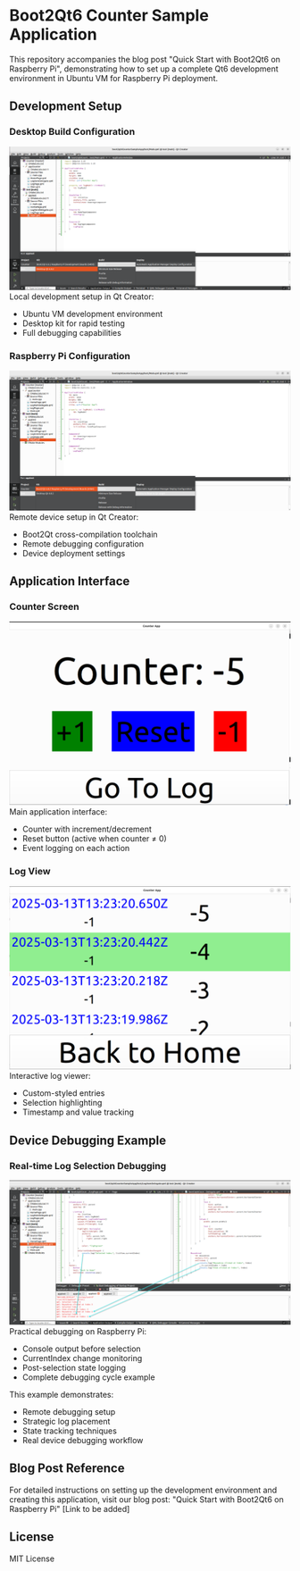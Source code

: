 # Boot2Qt6 Counter Sample Application

This repository accompanies the blog post "Quick Start with Boot2Qt6 on Raspberry Pi", demonstrating how to set up a complete Qt6 development environment in Ubuntu VM for Raspberry Pi deployment.

## Development Setup

### Desktop Build Configuration
![Qt Desktop Build](BuildQtdesktop.png)
Local development setup in Qt Creator:
- Ubuntu VM development environment
- Desktop kit for rapid testing
- Full debugging capabilities

### Raspberry Pi Configuration
![Raspberry Pi Build](BuildRpi.png)
Remote device setup in Qt Creator:
- Boot2Qt cross-compilation toolchain
- Remote debugging configuration
- Device deployment settings

## Application Interface

### Counter Screen
![Counter Home](CounterHome.png)
Main application interface:
- Counter with increment/decrement
- Reset button (active when counter ≠ 0)
- Event logging on each action

### Log View
![Log Viewer](CounterLog.png)
Interactive log viewer:
- Custom-styled entries
- Selection highlighting
- Timestamp and value tracking

## Device Debugging Example

### Real-time Log Selection Debugging
![Debug Log Selection](DebugLogChangingCurrentIndex.png)
Practical debugging on Raspberry Pi:
- Console output before selection
- CurrentIndex change monitoring
- Post-selection state logging
- Complete debugging cycle example

This example demonstrates:
- Remote debugging setup
- Strategic log placement
- State tracking techniques
- Real device debugging workflow

## Blog Post Reference

For detailed instructions on setting up the development environment and creating this application, visit our blog post:
"Quick Start with Boot2Qt6 on Raspberry Pi" [Link to be added]

## License
MIT License
